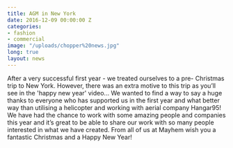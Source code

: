 ```yaml
---
title: AGM in New York
date: 2016-12-09 00:00:00 Z
categories:
- fashion
- commercial
image: "/uploads/chopper%20news.jpg"
long: true
layout: news
---
```


After a very successful first year - we treated ourselves to a pre- Christmas trip to New York. However, there was an extra motive to this trip as you’ll see in the 'happy new year' video...
We wanted to find a way to say a huge thanks to everyone who has supported us in the first year and what better way than utilising a helicopter and working with aerial company Hangar95! We have had the chance to work with some amazing people and companies this year and it’s great to be able to share our work with so many people interested in what we have created.
From all of us at Mayhem wish you a fantastic Christmas and a Happy New Year!
